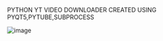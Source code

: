 PYTHON YT VIDEO DOWNLOADER 
CREATED USING PYQT5,PYTUBE,SUBPROCESS


![image](https://user-images.githubusercontent.com/112291196/225156295-80cf642d-52d6-4285-9996-82cfdf559f00.png)
